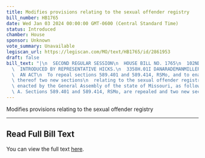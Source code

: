```yaml
---
title: Modifies provisions relating to the sexual offender registry
bill_number: HB1765
date: Wed Jan 03 2024 00:00:00 GMT-0600 (Central Standard Time)
status: Introduced
chamber: House
sponsor: Unknown
vote_summary: Unavailable
legiscan_url: https://legiscan.com/MO/text/HB1765/id/2861953
draft: false
bill_text: "|\n  SECOND REGULAR SESSION\n  HOUSE BILL NO. 1765\n  102ND GENERAL ASSEMBLY\n\
  \  INTRODUCED BY REPRESENTATIVE HICKS.\n  3358H.01I DANARADEMANMILLER,ChiefClerk\n\
  \  AN ACT\n  To repeal sections 589.401 and 589.414, RSMo, and to enact in lieu\
  \ thereof two new sections\n  relating to the sexual offender registry.\n  Be it\
  \ enacted by the General Assembly of the state of Missouri, as follows:\n  Section\
  \ A. Sections 589.401 and 589.414, RSMo, are repealed and two new sections"
---
```

Modifies provisions relating to the sexual offender registry

---

## Read Full Bill Text

You can view the full text [here](https://legiscan.com/MO/text/HB1765/id/2861953).
